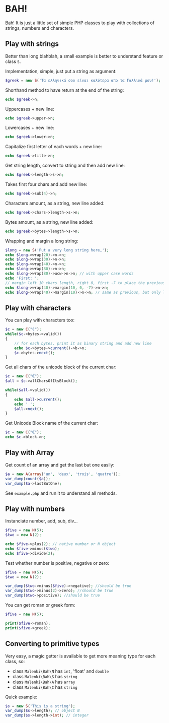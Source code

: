 # BAH!

Bah! It is just a little set of simple PHP classes to play with collections of strings, numbers and characters.


## Play with strings

Better than long blahblah, a small example is better to understand feature or class `S`.

Implementation, simple, just put a string as argument:

```php
$greek = new S('Τα ελληνικά σου είναι καλύτερα απο τα Γαλλικά μου!');
```

Shorthand method to have return at the end of the string:

```php
echo $greek->n;
```

Uppercases + new line:

```php
echo $greek->upper->n;
```

Lowercases + new line:

```php
echo $greek->lower->n;
```

Capitalize first letter of each words + new line:

```php
echo $greek->title->n;
```

Get string length, convert to string and then add new line:

```php
echo $greek->length->s->n;
```

Takes first four chars and add new line:

```php
echo $greek->sub(4)->n;
```

Characters amount, as a string, new line added:

```php
echo $greek->chars->length->s->n;
```

Bytes amount, as a string, new line added:

```php
echo $greek->bytes->length->s->n;
```

Wrapping and margin a long string:

```php
$long = new S('Put a very long string here…');
echo $long->wrap(20)->n->n;
echo $long->wrap(30)->n->n;
echo $long->wrap(40)->n->n;
echo $long->wrap(80)->n->n;
echo $long->wrap(80)->ucw->n->n; // with upper case words
echo 'First: ';
// margin left 10 chars length, right 0, first -7 to place the previous string "First: "
echo $long->wrap(40)->margin(10, 0, -7)->n->n;
echo $long->wrap(40)->margin(10)->n->n; // same as previous, but only left margin
```

## Play with characters

You can play with characters too:

```php
$c = new C("€");
while($c->bytes->valid())
{
    // for each bytes, print it as binary string and add new line
    echo $c->bytes->current()->b->n;
    $c->bytes->next();
}
```

Get all chars of the unicode block of the current char:

```php
$c = new C("Œ");
$all = $c->allCharsOfItsBlock();

while($all->valid())
{
    echo $all->current();
    echo ' ';
    $all->next();
}
```

Get Unicode Block name of the current char:

```php
$c = new C("Œ");
echo $c->block->n;
```

## Play with Array

Get count of an array and get the last but one easily:

```php
$a = new A(array('un', 'deux', 'trois', 'quatre'));
var_dump(count($a));
var_dump($a->lastButOne);
```

See `example.php` and run it to understand all methods.

## Play with numbers

Instanciate number, add, sub, div…

```php
$five = new N(5);
$two = new N(2);

echo $five->plus(2); // native number or N object
echo $five->minus($two);
echo $five->divide(2);
```

Test whether number is positive, negative or zero:

```php
$five = new N(5);
$two = new N(2);

var_dump($two->minus($five)->negative); //should be true
var_dump($two->minus(2)->zero); //should be true
var_dump($two->positive); //should be true
```

You can get roman or greek form:

```php
$five = new N(5);

print($five->roman);
print($five->greek);
```

## Converting to primitive types

Very easy, a magic getter is available to get more meaning type for each class, so:

 - class `Malenki\Bah\N` has `int`, 'float' and `double`
 - class `Malenki\Bah\S` has `string`
 - class `Malenki\Bah\A` has `array`
 - class `Malenki\Bah\C` has `string`

Quick example:

```php
$s = new S('This is a string');
var_dump($s->length); // object N
var_dump($s->length->int); // integer
```
